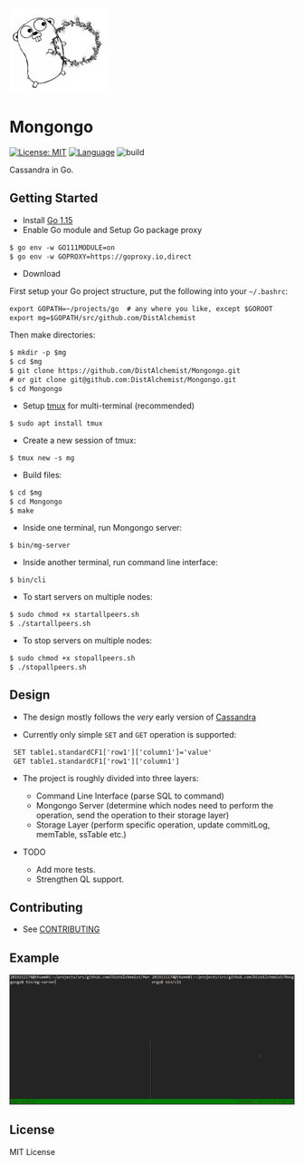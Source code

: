 ![cingo](pics/cingo2.png)


# Mongongo

[![License: MIT](https://img.shields.io/badge/License-MIT-yellow.svg)](https://opensource.org/licenses/MIT)
[![Language](https://img.shields.io/badge/Language-Go-blue.svg)](https://golang.org/)
![build](https://github.com/DistAlchemist/Mongongo/workflows/Go/badge.svg)

Cassandra in Go.

## Getting Started

* Install [Go 1.15](https://golang.org/dl/)
* Enable Go module and Setup Go package proxy

```shell
$ go env -w GO111MODULE=on
$ go env -w GOPROXY=https://goproxy.io,direct
```

* Download

First setup your Go project structure, put the following into your `~/.bashrc`:

```shell
export GOPATH=~/projects/go  # any where you like, except $GOROOT
export mg=$GOPATH/src/github.com/DistAlchemist
```

Then make directories:

```shell
$ mkdir -p $mg
$ cd $mg
$ git clone https://github.com/DistAlchemist/Mongongo.git
# or git clone git@github.com:DistAlchemist/Mongongo.git
$ cd Mongongo
```

* Setup [tmux](https://github.com/tmux/tmux/wiki) for multi-terminal (recommended)

```shell
$ sudo apt install tmux
```

* Create a new session of tmux:

```shell
$ tmux new -s mg
```

* Build files:

```shell
$ cd $mg
$ cd Mongongo
$ make
```

* Inside one terminal, run Mongongo server:

```shell
$ bin/mg-server
```

* Inside another terminal, run command line interface:

```shell
$ bin/cli 
```

* To start servers on multiple nodes:

```shell
$ sudo chmod +x startallpeers.sh
$ ./startallpeers.sh 
```

* To stop servers on multiple nodes:

```shell
$ sudo chmod +x stopallpeers.sh
$ ./stopallpeers.sh
```


## Design

* The design mostly follows the *very* early version of [Cassandra](https://github.com/apache/cassandra)

* Currently only simple `SET` and `GET` operation is supported:

```shell
 SET table1.standardCF1['row1']['column1']='value' 
 GET table1.standardCF1['row1']['column1'] 
```

* The project is roughly divided into three layers:
  * Command Line Interface (parse SQL to command)
  * Mongongo Server (determine which nodes need to perform the operation, send the operation to their storage layer)
  * Storage Layer (perform specific operation, update commitLog, memTable, ssTable etc.)

* TODO
  * Add more tests.
  * Strengthen QL support.



## Contributing

* See [CONTRIBUTING](./CONTRIBUTING.md)
## Example

![mongongo](pics/mongongo3.gif)

## License

MIT License
